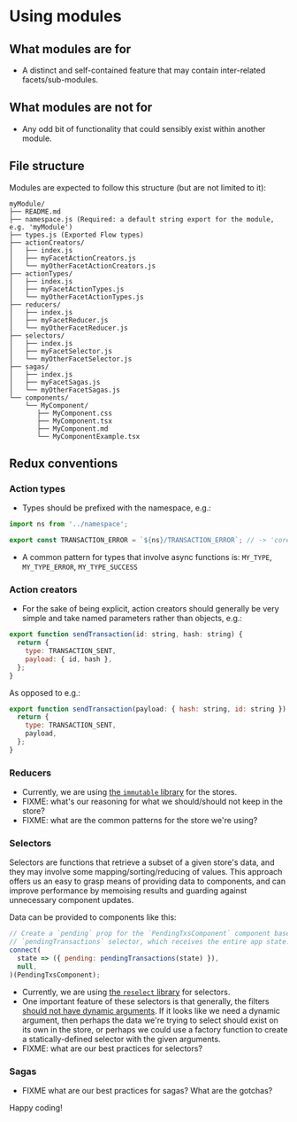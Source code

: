 # Using modules

## What modules are for

* A distinct and self-contained feature that may contain inter-related facets/sub-modules.

## What modules are not for

* Any odd bit of functionality that could sensibly exist within another module.

## File structure

Modules are expected to follow this structure (but are not limited to it):

```
myModule/
├── README.md
├── namespace.js (Required: a default string export for the module, e.g. 'myModule')
├── types.js (Exported Flow types)
├── actionCreators/
│   ├── index.js
│   ├── myFacetActionCreators.js
│   └── myOtherFacetActionCreators.js
├── actionTypes/
│   ├── index.js
│   ├── myFacetActionTypes.js
│   └── myOtherFacetActionTypes.js
├── reducers/
│   ├── index.js
│   ├── myFacetReducer.js
│   └── myOtherFacetReducer.js
├── selectors/
│   ├── index.js
│   ├── myFacetSelector.js
│   └── myOtherFacetSelector.js
├── sagas/
│   ├── index.js
│   ├── myFacetSagas.js
│   └── myOtherFacetSagas.js
└── components/
    └── MyComponent/
       ├── MyComponent.css
       ├── MyComponent.tsx
       ├── MyComponent.md
       └── MyComponentExample.tsx
```

## Redux conventions

### Action types

* Types should be prefixed with the namespace, e.g.:

```js
import ns from '../namespace';

export const TRANSACTION_ERROR = `${ns}/TRANSACTION_ERROR`; // -> 'core/TRANSACTION_ERROR'
```

* A common pattern for types that involve async functions is: `MY_TYPE`, `MY_TYPE_ERROR`, `MY_TYPE_SUCCESS`

### Action creators

* For the sake of being explicit, action creators should generally be very simple and take named parameters rather than objects, e.g.:

```js
export function sendTransaction(id: string, hash: string) {
  return {
    type: TRANSACTION_SENT,
    payload: { id, hash },
  };
}
```

As opposed to e.g.:

```js
export function sendTransaction(payload: { hash: string, id: string }) {
  return {
    type: TRANSACTION_SENT,
    payload,
  };
}
```

### Reducers

* Currently, we are using [the `immutable` library](https://facebook.github.io/immutable-js/) for the stores.
* FIXME: what's our reasoning for what we should/should not keep in the store?
* FIXME: what are the common patterns for the store we're using?

### Selectors

Selectors are functions that retrieve a subset of a given store's data, and they may involve some mapping/sorting/reducing of values. This approach offers us an easy to grasp means of providing data to components, and can improve performance by memoising results and guarding against unnecessary component updates.

Data can be provided to components like this:

```js
// Create a `pending` prop for the `PendingTxsComponent` component based on the
// `pendingTransactions` selector, which receives the entire app state.
connect(
  state => ({ pending: pendingTransactions(state) }),
  null,
)(PendingTxsComponent);
```

* Currently, we are using [the `reselect` library](https://github.com/reduxjs/reselect) for selectors.
* One important feature of these selectors is that generally, the filters [should not have dynamic arguments](https://github.com/reduxjs/reselect/tree/c93252ddaa77dce5e2096403c44813b38e8c3aaf#q-how-do-i-create-a-selector-that-takes-an-argument). If it looks like we need a dynamic argument, then perhaps the data we're trying to select should exist on its own in the store, or perhaps we could use a factory function to create a statically-defined selector with the given arguments.
* FIXME: what are our best practices for selectors?

### Sagas

* FIXME what are our best practices for sagas? What are the gotchas?

Happy coding!
